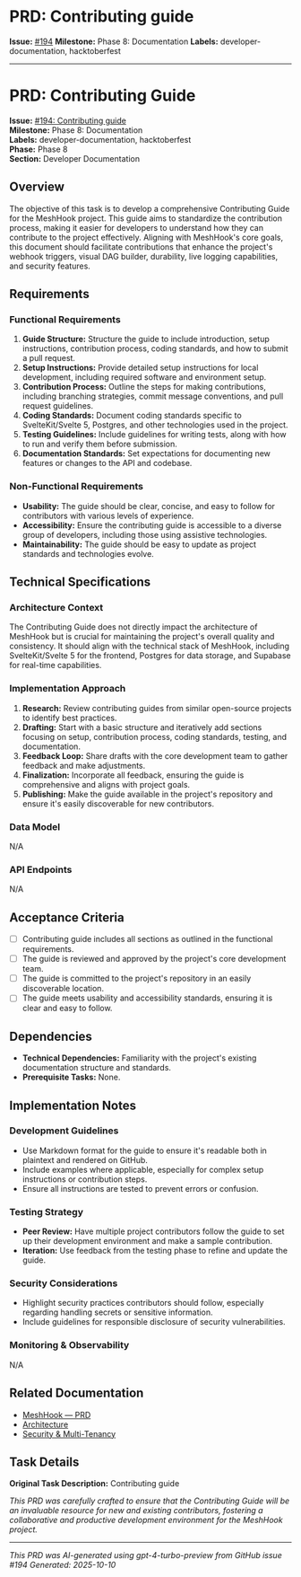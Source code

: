 # PRD: Contributing guide

**Issue:** [#194](https://github.com/profullstack/meshhook/issues/194)
**Milestone:** Phase 8: Documentation
**Labels:** developer-documentation, hacktoberfest

---

# PRD: Contributing Guide

**Issue:** [#194: Contributing guide](https://github.com/profullstack/meshhook/issues/194)  
**Milestone:** Phase 8: Documentation  
**Labels:** developer-documentation, hacktoberfest  
**Phase:** Phase 8  
**Section:** Developer Documentation

## Overview

The objective of this task is to develop a comprehensive Contributing Guide for the MeshHook project. This guide aims to standardize the contribution process, making it easier for developers to understand how they can contribute to the project effectively. Aligning with MeshHook's core goals, this document should facilitate contributions that enhance the project's webhook triggers, visual DAG builder, durability, live logging capabilities, and security features.

## Requirements

### Functional Requirements

1. **Guide Structure:** Structure the guide to include introduction, setup instructions, contribution process, coding standards, and how to submit a pull request.
2. **Setup Instructions:** Provide detailed setup instructions for local development, including required software and environment setup.
3. **Contribution Process:** Outline the steps for making contributions, including branching strategies, commit message conventions, and pull request guidelines.
4. **Coding Standards:** Document coding standards specific to SvelteKit/Svelte 5, Postgres, and other technologies used in the project.
5. **Testing Guidelines:** Include guidelines for writing tests, along with how to run and verify them before submission.
6. **Documentation Standards:** Set expectations for documenting new features or changes to the API and codebase.

### Non-Functional Requirements

- **Usability:** The guide should be clear, concise, and easy to follow for contributors with various levels of experience.
- **Accessibility:** Ensure the contributing guide is accessible to a diverse group of developers, including those using assistive technologies.
- **Maintainability:** The guide should be easy to update as project standards and technologies evolve.

## Technical Specifications

### Architecture Context

The Contributing Guide does not directly impact the architecture of MeshHook but is crucial for maintaining the project's overall quality and consistency. It should align with the technical stack of MeshHook, including SvelteKit/Svelte 5 for the frontend, Postgres for data storage, and Supabase for real-time capabilities.

### Implementation Approach

1. **Research:** Review contributing guides from similar open-source projects to identify best practices.
2. **Drafting:** Start with a basic structure and iteratively add sections focusing on setup, contribution process, coding standards, testing, and documentation.
3. **Feedback Loop:** Share drafts with the core development team to gather feedback and make adjustments.
4. **Finalization:** Incorporate all feedback, ensuring the guide is comprehensive and aligns with project goals.
5. **Publishing:** Make the guide available in the project's repository and ensure it's easily discoverable for new contributors.

### Data Model

N/A

### API Endpoints

N/A

## Acceptance Criteria

- [ ] Contributing guide includes all sections as outlined in the functional requirements.
- [ ] The guide is reviewed and approved by the project's core development team.
- [ ] The guide is committed to the project's repository in an easily discoverable location.
- [ ] The guide meets usability and accessibility standards, ensuring it is clear and easy to follow.

## Dependencies

- **Technical Dependencies:** Familiarity with the project's existing documentation structure and standards.
- **Prerequisite Tasks:** None.

## Implementation Notes

### Development Guidelines

- Use Markdown format for the guide to ensure it's readable both in plaintext and rendered on GitHub.
- Include examples where applicable, especially for complex setup instructions or contribution steps.
- Ensure all instructions are tested to prevent errors or confusion.

### Testing Strategy

- **Peer Review:** Have multiple project contributors follow the guide to set up their development environment and make a sample contribution.
- **Iteration:** Use feedback from the testing phase to refine and update the guide.

### Security Considerations

- Highlight security practices contributors should follow, especially regarding handling secrets or sensitive information.
- Include guidelines for responsible disclosure of security vulnerabilities.

### Monitoring & Observability

N/A

## Related Documentation

- [MeshHook — PRD](../PRD.md)
- [Architecture](../Architecture.md)
- [Security & Multi-Tenancy](../Security.md)

## Task Details

**Original Task Description:** Contributing guide

*This PRD was carefully crafted to ensure that the Contributing Guide will be an invaluable resource for new and existing contributors, fostering a collaborative and productive development environment for the MeshHook project.*

---

*This PRD was AI-generated using gpt-4-turbo-preview from GitHub issue #194*
*Generated: 2025-10-10*
